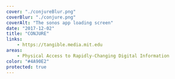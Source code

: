 ```yaml
---
cover: "./conjureBlur.png"
coverBlur: "./conjure.png"
coverAlt: "The sonos app loading screen"
date: "2017-12-02"
title: "CONJURE"
links:
    - https://tangible.media.mit.edu
areas:
    - Physical Access to Rapidly-Changing Digital Information
color: "#4A90E2"
protected: true
---
```

